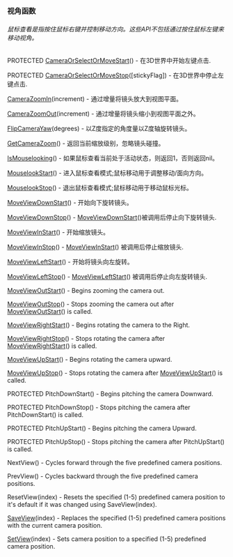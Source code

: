 ### 视角函数

###### 鼠标查看是指按住鼠标右键并控制移动方向。这些API不包括通过按住鼠标左键来移动视角。

PROTECTED [CameraOrSelectOrMoveStart](https://wow.gamepedia.com/API_CameraOrSelectOrMoveStart)\(\) - 在3D世界中开始左键点击.

PROTECTED [CameraOrSelectOrMoveStop](https://wow.gamepedia.com/API_CameraOrSelectOrMoveStop)\(\[stickyFlag\]\) - 在3D世界中停止左键点击.

[CameraZoomIn](https://wow.gamepedia.com/API_CameraZoomIn)\(increment\) - 通过增量将镜头放大到视图平面。

[CameraZoomOut](https://wow.gamepedia.com/API_CameraZoomOut)\(increment\) - 通过增量将镜头缩小到视图平面之外。

[FlipCameraYaw](https://wow.gamepedia.com/API_FlipCameraYaw)\(degrees\) - 以Z度指定的角度量以Z度轴旋转镜头。

[GetCameraZoom](https://wow.gamepedia.com/API_GetCameraZoom)\(\) - 返回当前缩放级别，忽略镜头碰撞。

[IsMouselooking](https://wow.gamepedia.com/API_IsMouselooking)\(\) - 如果鼠标查看当前处于活动状态，则返回1，否则返回nil。

[MouselookStart](https://wow.gamepedia.com/API_MouselookStart)\(\) - 进入鼠标查看模式;鼠标移动用于调整移动/面向方向。

[MouselookStop](https://wow.gamepedia.com/API_MouselookStop)\(\) - 退出鼠标查看模式;鼠标移动用于移动鼠标光标。

[MoveViewDownStart](https://wow.gamepedia.com/API_MoveViewDownStart)\(\) - 开始向下旋转镜头。

[MoveViewDownStop](https://wow.gamepedia.com/API_MoveViewDownStop)\(\) - [MoveViewDownStart](https://wow.gamepedia.com/API_MoveViewDownStart)\(\)被调用后停止向下旋转镜头.

[MoveViewInStart](https://wow.gamepedia.com/API_MoveViewInStart)\(\) - 开始缩放镜头。

[MoveViewInStop](https://wow.gamepedia.com/API_MoveViewInStop)\(\) - [MoveViewInStart](https://wow.gamepedia.com/API_MoveViewInStart)\(\) 被调用后停止缩放镜头.

[MoveViewLeftStart](https://wow.gamepedia.com/API_MoveViewLeftStart)\(\) - 开始将镜头向左旋转。

[MoveViewLeftStop](https://wow.gamepedia.com/API_MoveViewLeftStop)\(\) - [MoveViewLeftStart](https://wow.gamepedia.com/API_MoveViewLeftStart)\(\) 被调用后停止向左旋转镜头.

[MoveViewOutStart](https://wow.gamepedia.com/API_MoveViewOutStart)\(\) - Begins zooming the camera out.

[MoveViewOutStop](https://wow.gamepedia.com/API_MoveViewOutStop)\(\) - Stops zooming the camera out after [MoveViewOutStart](https://wow.gamepedia.com/API_MoveViewOutStart)\(\) is called.

[MoveViewRightStart](https://wow.gamepedia.com/API_MoveViewRightStart)\(\) - Begins rotating the camera to the Right.

[MoveViewRightStop](https://wow.gamepedia.com/API_MoveViewRightStop)\(\) - Stops rotating the camera after [MoveViewRightStart](https://wow.gamepedia.com/API_MoveViewRightStart)\(\) is called.

[MoveViewUpStart](https://wow.gamepedia.com/API_MoveViewUpStart)\(\) - Begins rotating the camera upward.

[MoveViewUpStop](https://wow.gamepedia.com/API_MoveViewUpStop)\(\) - Stops rotating the camera after [MoveViewUpStart](https://wow.gamepedia.com/API_MoveViewUpStart)\(\) is called.

PROTECTED PitchDownStart\(\) - Begins pitching the camera Downward.

PROTECTED PitchDownStop\(\) - Stops pitching the camera after PitchDownStart\(\) is called.

PROTECTED PitchUpStart\(\) - Begins pitching the camera Upward.

PROTECTED PitchUpStop\(\) - Stops pitching the camera after PitchUpStart\(\) is called.

NextView\(\) - Cycles forward through the five predefined camera positions.

PrevView\(\) - Cycles backward through the five predefined camera positions.

ResetView\(index\) - Resets the specified \(1-5\) predefined camera position to it's default if it was changed using SaveView\(index\).

[SaveView](https://wow.gamepedia.com/API_SaveView)\(index\) - Replaces the specified \(1-5\) predefined camera positions with the current camera position.

[SetView](https://wow.gamepedia.com/API_SetView)\(index\) - Sets camera position to a specified \(1-5\) predefined camera position.

